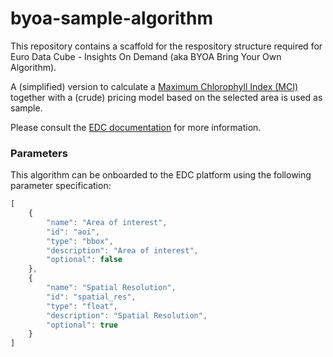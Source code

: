 # byoa-sample-algorithm

This repository contains a scaffold for the respository structure required for Euro Data Cube - Insights On Demand (aka BYOA Bring Your Own Algorithm).

A (simplified) version to calculate a [Maximum Chlorophyll Index (MCI)](https://eurodatacube.com/marketplace/notebooks/getting-started/EDC_Sentinel_Hub-XCUBE_integration.ipynb) together with a (crude) pricing model based on the selected area is used as sample.

Please consult the [EDC documentation](https://eurodatacube.com/documentation/offer_algorithms_for_on_demand_data_generation) for more information.

### Parameters

This algorithm can be onboarded to the EDC platform using the following parameter specification:

```javascript
[
    {
        "name": "Area of interest",
        "id": "aoi",
        "type": "bbox",
        "description": "Area of interest",
        "optional": false
    },
    {
        "name": "Spatial Resolution",
        "id": "spatial_res",
        "type": "float",
        "description": "Spatial Resolution",
        "optional": true
    }
]
```
